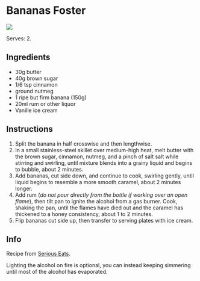 # Bananas Foster
![](https://www.seriouseats.com/thmb/mp_r7zgFgqon5aA00bovcJSMGJU=/750x0/filters:no_upscale():max_bytes(150000):strip_icc():format(webp)/20240517-SEA-BananasFoster-AmandaSuarezgero-6015362d6a834b6fa71591ef7d812e69.jpg)

Serves: 2.

## Ingredients
- 30g butter
- 40g brown sugar
- 1/6 tsp cinnamon
- ground nutmeg
- 1 ripe but firm banana (150g)
- 20ml rum or other liquor
- Vanille ice cream

## Instructions
1. Split the banana in half crosswise and then lengthwise.
2. In a small stainless-steel skillet over medium-high heat, melt butter with the brown sugar, cinnamon, nutmeg, and a pinch of salt salt while stirring and swirling, until mixture blends into a grainy liquid and begins to bubble, about 2 minutes.
3. Add bananas, cut side down, and continue to cook, swirling gently, until liquid begins to resemble a more smooth caramel, about 2 minutes longer.
4. Add rum (*do not pour directly from the bottle if working over an open flame*), then tilt pan to ignite the alcohol from a gas burner.
Cook, shaking the pan, until the flames have died out and the caramel has thickened to a honey consistency, about 1 to 2 minutes.
5. Flip bananas cut side up, then transfer to serving plates with ice cream.

## Info
Recipe from [Serious Eats](https://www.seriouseats.com/bananas-foster-recipe-8649944).

Lighting the alcohol on fire is optional, you can instead keeping simmering until most of the alcohol has evaporated.
